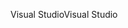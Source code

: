 <span data-ttu-id="c0bfa-101">Visual Studio</span><span class="sxs-lookup"><span data-stu-id="c0bfa-101">Visual Studio</span></span>